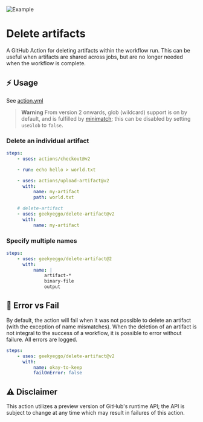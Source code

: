 ![Example](https://github.com/GeekyEggo/delete-artifact/workflows/CI/badge.svg)

# Delete artifacts

A GitHub Action for deleting artifacts within the workflow run. This can be useful when artifacts are shared across jobs, but are no longer needed when the workflow is complete.

## ⚡ Usage

See [action.yml](action.yml)

> **Warning**
> From version 2 onwards, glob (wildcard) support is on by default, and is fulfilled by [minimatch](https://www.npmjs.com/package/minimatch); this can be disabled by setting `useGlob` to `false`.

### Delete an individual artifact

```yml
steps:
    - uses: actions/checkout@v2

    - run: echo hello > world.txt

    - uses: actions/upload-artifact@v2
      with:
          name: my-artifact
          path: world.txt

    # delete-artifact
    - uses: geekyeggo/delete-artifact@v2
      with:
          name: my-artifact
```

### Specify multiple names

```yml
steps:
    - uses: geekyeggo/delete-artifact@2
      with:
          name: |
              artifact-*
              binary-file
              output
```

## 🚨 Error vs Fail

By default, the action will fail when it was not possible to delete an artifact (with the exception of name mismatches). When the deletion of an artifact is not integral to the success of a workflow, it is possible to error without failure. All errors are logged.

```yml
steps:
    - uses: geekyeggo/delete-artifact@v2
      with:
          name: okay-to-keep
          failOnError: false
```

## ⚠ Disclaimer

This action utilizes a preview version of GitHub's runtime API; the API is subject to change at any time which may result in failures of this action.

